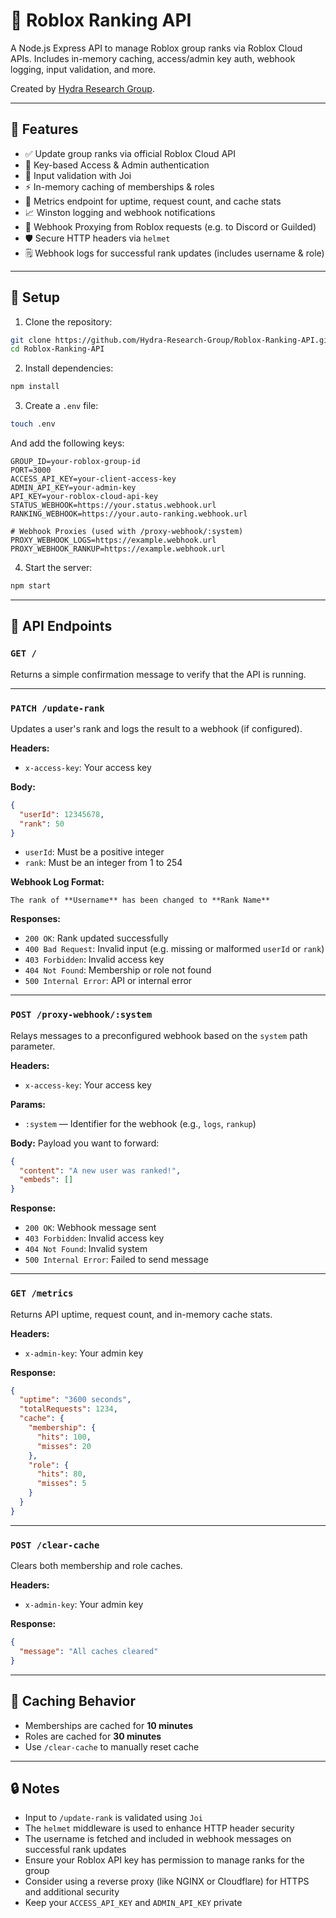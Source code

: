 # 🔧 Roblox Ranking API

A Node.js Express API to manage Roblox group ranks via Roblox Cloud APIs. Includes in-memory caching, access/admin key auth, webhook logging, input validation, and more.

Created by [Hydra Research Group](https://github.com/orgs/Hydra-Research-Group).

---

## 🚀 Features

- ✅ Update group ranks via official Roblox Cloud API
- 🔐 Key-based Access & Admin authentication
- 🧰 Input validation with Joi
- ⚡ In-memory caching of memberships & roles
- 🧠 Metrics endpoint for uptime, request count, and cache stats
- 📈 Winston logging and webhook notifications
- 🔁 Webhook Proxying from Roblox requests (e.g. to Discord or Guilded)
- 🛡️ Secure HTTP headers via `helmet`
- 🗒️ Webhook logs for successful rank updates (includes username & role)

---

## 📁 Setup

1. Clone the repository:
```bash
git clone https://github.com/Hydra-Research-Group/Roblox-Ranking-API.git
cd Roblox-Ranking-API
```

2. Install dependencies:
```bash
npm install
```

3. Create a `.env` file:
```bash
touch .env
```

And add the following keys:
```env
GROUP_ID=your-roblox-group-id
PORT=3000
ACCESS_API_KEY=your-client-access-key
ADMIN_API_KEY=your-admin-key
API_KEY=your-roblox-cloud-api-key
STATUS_WEBHOOK=https://your.status.webhook.url
RANKING_WEBHOOK=https://your.auto-ranking.webhook.url

# Webhook Proxies (used with /proxy-webhook/:system)
PROXY_WEBHOOK_LOGS=https://example.webhook.url
PROXY_WEBHOOK_RANKUP=https://example.webhook.url
```

4. Start the server:
```bash
npm start
```

---

## 📡 API Endpoints

### `GET /`
Returns a simple confirmation message to verify that the API is running.

---

### `PATCH /update-rank`
Updates a user's rank and logs the result to a webhook (if configured).

**Headers:**
- `x-access-key`: Your access key

**Body:**
```json
{
  "userId": 12345678,
  "rank": 50
}
```

- `userId`: Must be a positive integer
- `rank`: Must be an integer from 1 to 254

**Webhook Log Format:**
```
The rank of **Username** has been changed to **Rank Name**
```

**Responses:**
- `200 OK`: Rank updated successfully
- `400 Bad Request`: Invalid input (e.g. missing or malformed `userId` or `rank`)
- `403 Forbidden`: Invalid access key
- `404 Not Found`: Membership or role not found
- `500 Internal Error`: API or internal error

---

### `POST /proxy-webhook/:system`
Relays messages to a preconfigured webhook based on the `system` path parameter.

**Headers:**
- `x-access-key`: Your access key

**Params:**
- `:system` — Identifier for the webhook (e.g., `logs`, `rankup`)

**Body:**
Payload you want to forward:
```json
{
  "content": "A new user was ranked!",
  "embeds": []
}
```

**Response:**
- `200 OK`: Webhook message sent
- `403 Forbidden`: Invalid access key
- `404 Not Found`: Invalid system
- `500 Internal Error`: Failed to send message

---

### `GET /metrics`
Returns API uptime, request count, and in-memory cache stats.

**Headers:**
- `x-admin-key`: Your admin key

**Response:**
```json
{
  "uptime": "3600 seconds",
  "totalRequests": 1234,
  "cache": {
    "membership": {
      "hits": 100,
      "misses": 20
    },
    "role": {
      "hits": 80,
      "misses": 5
    }
  }
}
```

---

### `POST /clear-cache`
Clears both membership and role caches.

**Headers:**
- `x-admin-key`: Your admin key

**Response:**
```json
{
  "message": "All caches cleared"
}
```

---

## 🧠 Caching Behavior

- Memberships are cached for **10 minutes**
- Roles are cached for **30 minutes**
- Use `/clear-cache` to manually reset cache

---

## 🔒 Notes

- Input to `/update-rank` is validated using `Joi`
- The `helmet` middleware is used to enhance HTTP header security
- The username is fetched and included in webhook messages on successful rank updates
- Ensure your Roblox API key has permission to manage ranks for the group
- Consider using a reverse proxy (like NGINX or Cloudflare) for HTTPS and additional security
- Keep your `ACCESS_API_KEY` and `ADMIN_API_KEY` private